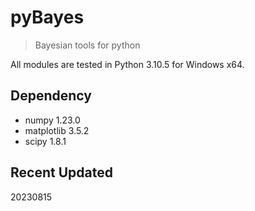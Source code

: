 # pyBayes

> Bayesian tools for python

All modules are tested in Python 3.10.5 for Windows x64.

## Dependency

- numpy 1.23.0
- matplotlib 3.5.2
- scipy 1.8.1


## Recent Updated

20230815
